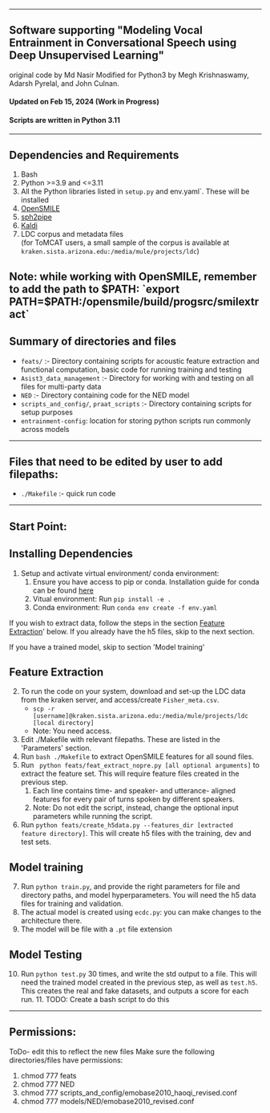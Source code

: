 ------------------------------------------------------------------------------------------
Software supporting "Modeling Vocal Entrainment in Conversational Speech using Deep Unsupervised Learning"
------------------------------------------------------------------------------------------

original code by Md Nasir 
Modified for Python3 by Megh Krishnaswamy, Adarsh Pyrelal, and John Culnan.


#### Updated on Feb 15, 2024 (Work in Progress)

#### Scripts are written in Python 3.11


------------
Dependencies and Requirements
------------
1. Bash
2. Python >=3.9 and <=3.11
3. All the Python libraries listed in `setup.py` and env.yaml`. These will be installed 
4. [OpenSMILE](https://github.com/audeering/opensmile)
5. [sph2pipe](https://github.com/burrmill/sph2pipe)
6. [Kaldi](https://kaldi-asr.org)
4. LDC corpus and metadata files <br>(for ToMCAT users, a small sample of the corpus is available at `kraken.sista.arizona.edu:/media/mule/projects/ldc`)

Note: while working with OpenSMILE, remember to add the path to $PATH: `export PATH=$PATH:<path to opensmile dir>/opensmile/build/progsrc/smilextract`
------------------------
Summary of directories and files
--------------------------------

- `feats/` :- Directory containing scripts for acoustic feature extraction and functional computation, basic code for running training and testing
- `Asist3_data_management` :- Directory for working with and testing on all files for multi-party data
- `NED` :- Directory containing code for the NED model
- `scripts_and_config/`, `praat_scripts` :- Directory containing scripts for setup purposes
- `entrainment-config`: location for storing python scripts run commonly across models

------------------------
Files that need to be edited by user to add filepaths:
------------------------

- `./Makefile` :- quick run code

------------------------
Start Point:
------------------------
## Installing Dependencies
1. Setup and activate virtual environment/ conda environment:
    1. Ensure you have access to pip or conda. Installation guide for conda can be found [here](https://docs.conda.io/projects/conda/en/latest/user-guide/install/linux.html)
    2. Vitual environment: Run `pip install -e .`
    3. Conda environment: Run `conda env create -f env.yaml`

If you wish to extract data, follow the steps in the section [Feature Extraction](#feature-extraction)' below. If you already have the h5 files, skip to the next section.

If you have a trained model, skip to section 'Model training'   

## Feature Extraction
2. To run the code on your system, download and set-up the LDC data from the kraken server, and access/create `Fisher_meta.csv`.
    -   `scp -r [username]@kraken.sista.arizona.edu:/media/mule/projects/ldc [local directory]`
    -   Note: You need access.
3. Edit ./Makefile with relevant filepaths. These are listed in the 'Parameters' section.
4. Run `bash ./Makefile` to extract OpenSMILE features for all sound files.
5. Run ` python feats/feat_extract_nopre.py [all optional arguments]` to extract the feature set. This will require feature files created in the previous step.
    1. Each line contains time- and speaker- and utterance- aligned features for every pair of turns spoken by different speakers.
    2. Note: Do not edit the script, instead, change the optional input parameters while running the script.
6. Run `python feats/create_h5data.py --features_dir [extracted feature directory]`. This will create h5 files with the training, dev and test sets.

## Model training
7. Run `python train.py`, and provide the right parameters for file and directory paths, and model hyperparameters. You will need the h5 data files for training and validation.
8. The actual model is created using `ecdc.py`: you can make changes to the architecture there.
9. The model will be file with a `.pt` file extension

## Model Testing
10. Run `python test.py` 30 times, and write the std output to a file. This will need the trained model created in the previous step, as well as `test.h5`. This creates the real and fake datasets, and outputs a score for each run.
    11. TODO: Create a bash script to do this 

------------------------
Permissions:
------------------------
ToDo- edit this to reflect the new files
Make sure the following directories/files have permissions:
1. chmod 777 feats
2. chmod 777 NED
3. chmod 777 scripts_and_config/emobase2010_haoqi_revised.conf
4. chmod 777 models/NED/emobase2010_revised.conf
